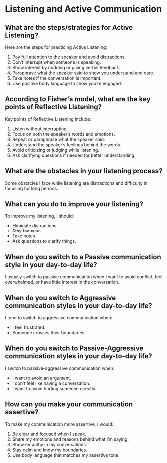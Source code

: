 # Listening and Active Communication

## What are the steps/strategies for Active Listening?

Here are the steps for practicing Active Listening:

1. Pay full attention to the speaker and avoid distractions.
2. Don’t interrupt when someone is speaking.
3. Show interest by nodding or giving verbal feedback.
4. Paraphrase what the speaker said to show you understand and care.
5. Take notes if the conversation is important.
6. Use positive body language to show you’re engaged.

## According to Fisher’s model, what are the key points of Reflective Listening?

Key points of Reflective Listening include:

1. Listen without interrupting.
2. Focus on both the speaker’s words and emotions.
3. Repeat or paraphrase what the speaker said.
4. Understand the speaker’s feelings behind the words.
5. Avoid criticizing or judging while listening.
6. Ask clarifying questions if needed for better understanding.

## What are the obstacles in your listening process?

Some obstacles I face while listening are distractions and difficulty in focusing for long periods.

## What can you do to improve your listening?

To improve my listening, I should:

- Eliminate distractions.
- Stay focused.
- Take notes.
- Ask questions to clarify things.

## When do you switch to a Passive communication style in your day-to-day life?

I usually switch to passive communication when I want to avoid conflict, feel overwhelmed, or have little interest in the conversation.

## When do you switch to Aggressive communication styles in your day-to-day life?

I tend to switch to aggressive communication when:

- I feel frustrated.
- Someone crosses their boundaries.

## When do you switch to Passive-Aggressive communication styles in your day-to-day life?

I switch to passive-aggressive communication when:

- I want to avoid an argument.
- I don’t feel like having a conversation.
- I want to avoid hurting someone directly.

## How can you make your communication assertive?

To make my communication more assertive, I would:

1. Be clear and focused when I speak.
2. Share my emotions and reasons behind what I’m saying.
3. Show empathy in my conversations.
4. Stay calm and know my boundaries.
5. Use body language that matches my assertive tone.

